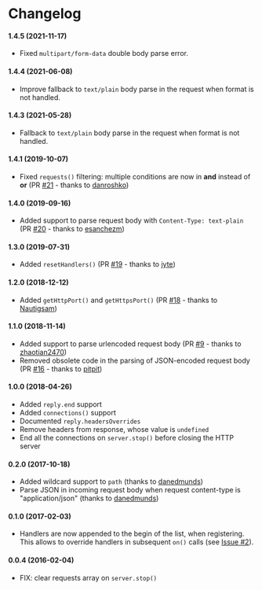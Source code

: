 # Changelog

#### 1.4.5 (2021-11-17)
 * Fixed `multipart/form-data` double body parse error.
#### 1.4.4 (2021-06-08)
 * Improve fallback to `text/plain` body parse in the request when format is not handled.
#### 1.4.3 (2021-05-28)
 * Fallback to `text/plain` body parse in the request when format is not handled.
#### 1.4.1 (2019-10-07)
 * Fixed `requests()` filtering: multiple conditions are now in **and** instead of **or** (PR [#21](https://github.com/spreaker/node-mock-http-server/pull/21) - thanks to [danroshko](https://github.com/danroshko))

#### 1.4.0 (2019-09-16)
 * Added support to parse request body with `Content-Type: text-plain` (PR [#20](https://github.com/spreaker/node-mock-http-server/pull/20) - thanks to [esanchezm](https://github.com/esanchezm))

#### 1.3.0 (2019-07-31)
 * Added `resetHandlers()` (PR [#19](https://github.com/spreaker/node-mock-http-server/pull/19) - thanks to [jyte](https://github.com/jyte))

#### 1.2.0 (2018-12-12)
 * Added `getHttpPort()` and `getHttpsPort()` (PR [#18](https://github.com/spreaker/node-mock-http-server/pull/18) - thanks to [Nautigsam](https://github.com/Nautigsam))

#### 1.1.0 (2018-11-14)
 * Added support to parse urlencoded request body (PR [#9](https://github.com/spreaker/node-mock-http-server/pull/9) - thanks to [zhaotian2470](https://github.com/zhaotian2470))
 * Removed obsolete code in the parsing of JSON-encoded request body (PR [#16](https://github.com/spreaker/node-mock-http-server/pull/16) - thanks to [pitpit](https://github.com/pitpit))

#### 1.0.0 (2018-04-26)
 * Added `reply.end` support
 * Added `connections()` support
 * Documented `reply.headersOverrides`
 * Remove headers from response, whose value is `undefined`
 * End all the connections on `server.stop()` before closing the HTTP server

#### 0.2.0 (2017-10-18)
 * Added wildcard support to `path` (thanks to [danedmunds](https://github.com/danedmunds))
 * Parse JSON in incoming request body when request content-type is "application/json" (thanks to [danedmunds](https://github.com/danedmunds))

#### 0.1.0 (2017-02-03)
 * Handlers are now appended to the begin of the list, when registering. This allows to override handlers in subsequent `on()` calls (see [Issue #2](https://github.com/spreaker/node-mock-http-server/issues/2)).

#### 0.0.4 (2016-02-04)
 * FIX: clear requests array on `server.stop()`

